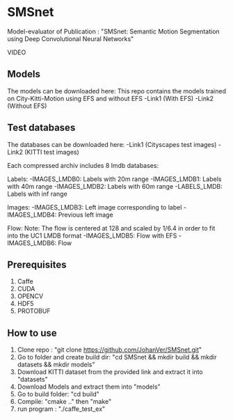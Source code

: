# SMSnet
Model-evaluator of Publication : "SMSnet: Semantic Motion Segmentation using Deep Convolutional Neural Networks"

VIDEO

## Models
The models can be downloaded here:
This repo contains the models trained on City-Kitti-Motion using EFS and without EFS
-Link1 (With EFS)
-Link2 (Without EFS)

## Test databases
The databases can be downloaded here:
-Link1 (Cityscapes test images)
-Link2 (KITTI test images)

Each compressed archiv includes 8 lmdb databases:

Labels:
-IMAGES_LMDB0: Labels with 20m range
-IMAGES_LMDB1: Labels with 40m range
-IMAGES_LMDB2: Labels with 60m range
-LABELS_LMDB:  Labels with inf range

Images:
-IMAGES_LMDB3: Left image corresponding to label
-IMAGES_LMDB4: Previous left image

Flow:
Note: The flow is centered at 128 and scaled by 1/6.4 in order to fit into the UC1 LMDB format
-IMAGES_LMDB5: Flow with EFS 
-IMAGES_LMDB6: Flow

## Prerequisites
1. Caffe
2. CUDA
3. OPENCV
4. HDF5
5. PROTOBUF

## How to use
1. Clone repo : "git clone https://github.com/JohanVer/SMSnet.git"
2. Go to folder and create build dir: "cd SMSnet && mkdir build && mkdir datasets && mkdir models"
3. Download KITTI dataset from the provided link and extract it into "datasets"
4. Download Models and extract them into "models"
4. Go to build folder: "cd build"
5. Compile: "cmake .." then "make"
6. run program : "./caffe_test_ex"
